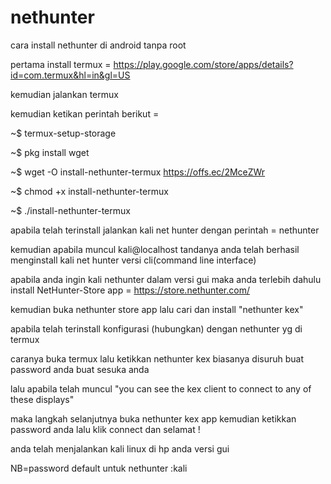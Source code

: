 # nethunter

cara install nethunter di android tanpa root

pertama install termux = https://play.google.com/store/apps/details?id=com.termux&hl=in&gl=US

kemudian jalankan termux 

kemudian ketikan perintah berikut =

~$ termux-setup-storage

~$ pkg install wget

~$ wget -O install-nethunter-termux https://offs.ec/2MceZWr

~$ chmod +x install-nethunter-termux

~$ ./install-nethunter-termux

apabila telah terinstall jalankan kali net hunter dengan perintah = nethunter

kemudian apabila muncul kali@localhost tandanya anda telah berhasil menginstall kali net hunter versi cli(command line interface)

apabila anda ingin kali nethunter dalam versi gui maka anda terlebih dahulu install NetHunter-Store app = https://store.nethunter.com/

kemudian buka nethunter store app lalu cari dan install "nethunter kex"

apabila telah terinstall konfigurasi (hubungkan) dengan nethunter yg di termux

caranya buka termux lalu ketikkan nethunter kex biasanya disuruh buat password anda buat sesuka anda

lalu apabila telah muncul "you can see the kex client to connect to any of these displays"

maka langkah selanjutnya buka nethunter kex app kemudian ketikkan password anda lalu klik connect dan selamat !

anda telah menjalankan kali linux di hp anda versi gui

NB=password default untuk nethunter :kali
